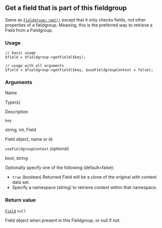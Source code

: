Get a field that is part of this fieldgroup
-------------------------------------------

Same as [`Fieldgroup::get()`](/api/ref/fieldgroup/get/) except that it only checks fields, not other properties of a fieldgroup. Meaning, this is the preferred way to retrieve a Field from a Fieldgroup.

### Usage

    // basic usage
    $field = $fieldgroup->getField($key);
    
    // usage with all arguments
    $field = $fieldgroup->getField($key, $useFieldgroupContext = false);

### Arguments

Name

Type(s)

Description

`key`

string, int, Field

Field object, name or id.

`useFieldgroupContext` (optional)

bool, string

Optionally specify one of the following (default=false):

*   `true` (boolean) Returned Field will be a clone of the original with context data set.
*   Specify a namespace (string) to retrieve context within that namespace.

### Return value

[`Field`](/api/ref/field/) `null`

Field object when present in this Fieldgroup, or null if not.

